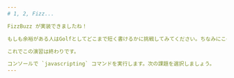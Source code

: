 ```yaml
---
# 1, 2, Fizz...

FizzBuzz が実装できましたね！

もしも余裕がある人はGolfとしてどこまで短く書けるかに挑戦してみてください。ちなみにこの問題の作者である僕は 65 文字でした。もっと短くできるかもしれません。

これでこの演習は終わりです。

コンソールで `javascripting` コマンドを実行します。次の課題を選択しましょう。
---
```

